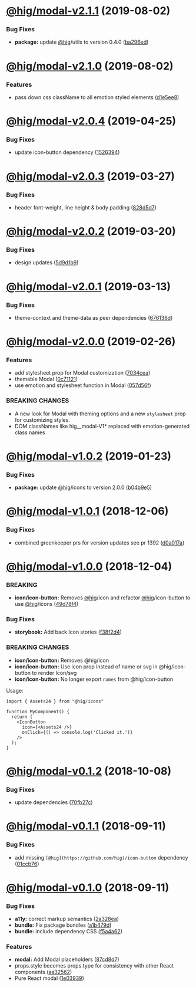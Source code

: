 # [@hig/modal-v2.1.1](https://github.com/Autodesk/hig/compare/@hig/modal@2.1.0...@hig/modal@2.1.1) (2019-08-02)


### Bug Fixes

* **package:** update [@hig](https://github.com/hig)/utils to version 0.4.0 ([ba296ed](https://github.com/Autodesk/hig/commit/ba296ed))

# [@hig/modal-v2.1.0](https://github.com/Autodesk/hig/compare/@hig/modal@2.0.4...@hig/modal@2.1.0) (2019-08-02)


### Features

* pass down css className to all emotion styled elements ([d1e5ee8](https://github.com/Autodesk/hig/commit/d1e5ee8))

# [@hig/modal-v2.0.4](https://github.com/Autodesk/hig/compare/@hig/modal@2.0.3...@hig/modal@2.0.4) (2019-04-25)


### Bug Fixes

* update icon-button dependency ([1526394](https://github.com/Autodesk/hig/commit/1526394))

# [@hig/modal-v2.0.3](https://github.com/Autodesk/hig/compare/@hig/modal@2.0.2...@hig/modal@2.0.3) (2019-03-27)


### Bug Fixes

* header font-weight, line height & body padding ([828d5d7](https://github.com/Autodesk/hig/commit/828d5d7))

# [@hig/modal-v2.0.2](https://github.com/Autodesk/hig/compare/@hig/modal@2.0.1...@hig/modal@2.0.2) (2019-03-20)


### Bug Fixes

* design updates ([5d9d1b9](https://github.com/Autodesk/hig/commit/5d9d1b9))

# [@hig/modal-v2.0.1](https://github.com/Autodesk/hig/compare/@hig/modal@2.0.0...@hig/modal@2.0.1) (2019-03-13)


### Bug Fixes

* theme-context and theme-data as peer dependencies ([676136d](https://github.com/Autodesk/hig/commit/676136d))

# [@hig/modal-v2.0.0](https://github.com/Autodesk/hig/compare/@hig/modal@1.0.2...@hig/modal@2.0.0) (2019-02-26)


### Features

* add stylesheet prop for Modal customization ([7034cea](https://github.com/Autodesk/hig/commit/7034cea))
* themable Modal ([0c71121](https://github.com/Autodesk/hig/commit/0c71121))
* use emotion and stylesheet function in Modal ([057d56f](https://github.com/Autodesk/hig/commit/057d56f))


### BREAKING CHANGES

* A new look for Modal with theming options and a new `stylesheet` prop
for customizing styles.
* DOM classNames like hig__modal-V1* replaced with
emotion-generated class names

# [@hig/modal-v1.0.2](https://github.com/Autodesk/hig/compare/@hig/modal@1.0.1...@hig/modal@1.0.2) (2019-01-23)


### Bug Fixes

* **package:** update [@hig](https://github.com/hig)/icons to version 2.0.0 ([b04b9e5](https://github.com/Autodesk/hig/commit/b04b9e5))

# [@hig/modal-v1.0.1](https://github.com/Autodesk/hig/compare/@hig/modal@1.0.0...@hig/modal@1.0.1) (2018-12-06)


### Bug Fixes

* combined greenkeeper prs for version updates see pr 1392 ([d0a017a](https://github.com/Autodesk/hig/commit/d0a017a))

# [@hig/modal-v1.0.0](https://github.com/Autodesk/hig/compare/@hig/modal@0.1.2...@hig/modal@1.0.0) (2018-12-04)


### BREAKING

* **icon/icon-button:** Removes [@hig](https://github.com/hig)/icon and refactor [@hig](https://github.com/hig)/icon-button to use [@hig](https://github.com/hig)/icons ([49d78f4](https://github.com/Autodesk/hig/commit/49d78f4))


### Bug Fixes

* **storybook:** Add back Icon stories ([f38f2d4](https://github.com/Autodesk/hig/commit/f38f2d4))


### BREAKING CHANGES

* **icon/icon-button:** Removes @hig/icon
* **icon/icon-button:** Use icon prop instead of name or svg in @hig/icon-button to render Icon/svg
* **icon/icon-button:** No longer export `names` from @hig/icon-button

Usage:
```
import { Assets24 } from "@hig/icons"

function MyComponent() {
  return (
    <IconButton
      icon={<Assets24 />}
      onClick={() => console.log('Clicked it.')}
    />
  );
}
```

# [@hig/modal-v0.1.2](https://github.com/Autodesk/hig/compare/@hig/modal@0.1.1...@hig/modal@0.1.2) (2018-10-08)


### Bug Fixes

* update dependencies ([70fb27c](https://github.com/Autodesk/hig/commit/70fb27c))

# [@hig/modal-v0.1.1](https://github.com/Autodesk/hig/compare/@hig/modal@0.1.0...@hig/modal@0.1.1) (2018-09-11)


### Bug Fixes

* add missing `[@hig](https://github.com/hig)/icon-button` dependency ([01ccb76](https://github.com/Autodesk/hig/commit/01ccb76))

# [@hig/modal-v0.1.0](https://github.com/Autodesk/hig/compare/@hig/modal@0.0.0...@hig/modal@0.1.0) (2018-09-11)


### Bug Fixes

* **a11y:** correct markup semantics ([2a328ea](https://github.com/Autodesk/hig/commit/2a328ea))
* **bundle:** Fix package bundles ([a1b479d](https://github.com/Autodesk/hig/commit/a1b479d))
* **bundle:** include dependency CSS ([f5a4a62](https://github.com/Autodesk/hig/commit/f5a4a62))


### Features

* **modal:** Add Modal placeholders ([87cd8d7](https://github.com/Autodesk/hig/commit/87cd8d7))
* props.style becomes props.type for consistency with other React components ([aa32562](https://github.com/Autodesk/hig/commit/aa32562))
* Pure React modal ([1e03939](https://github.com/Autodesk/hig/commit/1e03939))
